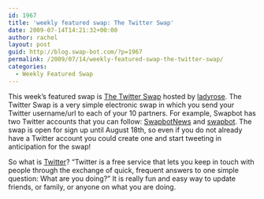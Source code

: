 ```yaml
---
id: 1967
title: 'weekly featured swap: The Twitter Swap'
date: 2009-07-14T14:21:32+00:00
author: rachel
layout: post
guid: http://blog.swap-bot.com/?p=1967
permalink: /2009/07/14/weekly-featured-swap-the-twitter-swap/
categories:
  - Weekly Featured Swap
---
```

This week&#8217;s featured swap is [The Twitter Swap](http://www.swap-bot.com/swap/show/41024) hosted by [ladyrose](http://www.swap-bot.com/user:ladyrose). The Twitter Swap is a very simple electronic swap in which you send your Twitter username/url to each of your 10 partners. For example, Swapbot has two Twitter accounts that you can follow: [SwapbotNews](http://twitter.com/swapbotNews) and [swapbot](http://twitter.com/swapbot). The swap is open for sign up until August 18th, so even if you do not already have a Twitter account you could create one and start tweeting in anticipation for the swap! 

So what is [Twitter](http://twitter.com/)? &#8220;Twitter is a free service that lets you keep in touch with people through the exchange of quick, frequent answers to one simple question: What are you doing?&#8221; It is really fun and easy way to update friends, or family, or anyone on what you are doing.